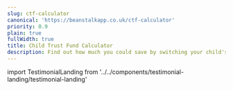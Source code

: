 ```yaml
---
slug: ctf-calculator
canonical: 'https://beanstalkapp.co.uk/ctf-calculator'
priority: 0.9
plain: true
fullWidth: true
title: Child Trust Fund Calculator
description: Find out how much you could save by switching your child's CTF to Beanstalk with our CTF calculator. See what you could save in fees in minutes!
---
```


import TestimonialLanding from '../../components/testimonial-landing/testimonial-landing'

<TestimonialLanding/>